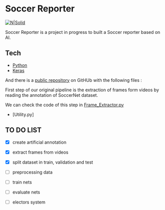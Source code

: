 # Soccer Reporter

[![N|Solid](https://i.ibb.co/CHp6mdz/Bobo-Code-Tag.png)](https://github.com/jabosso)

Soccer Reporter is a project in progress to built a Soccer reporter based on AI.
## Tech
* [Python]
* [Keras]

And  there is a [public repository][repo] on GitHUb with the following files :

First step of our original pipeline is the extraction of frames form videos by reading the annotation of SoccerNet dataset.

We can check the code of this step in [Frame_Extractor.py]

* [Utility.py]



## TO DO LIST 
- [x] create artificial annotation 
- [x] extract frames from videos
- [x] split dataset in train, validation and test
- [ ]  preprocessing data
- [ ] train nets
- [ ]  evaluate nets
- [ ] electors system


 [Python]:<https://www.python.org/>
 [Keras]:<https://keras.io/>
 [repo]:<https://github.com/jabosso/GS>
[Frame_EXTractor.py]:<https://github.com/jabosso/GS/blob/master/Frame_Extractor.py>